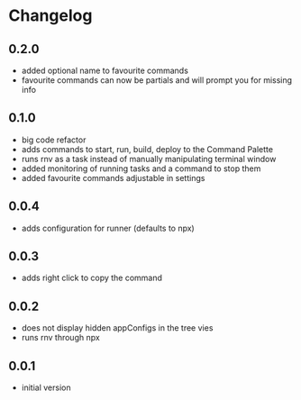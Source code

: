 # Changelog

## 0.2.0
- added optional name to favourite commands
- favourite commands can now be partials and will prompt you for missing info

## 0.1.0
- big code refactor
- adds commands to start, run, build, deploy to the Command Palette
- runs rnv as a task instead of manually manipulating terminal window
- added monitoring of running tasks and a command to stop them
- added favourite commands adjustable in settings

## 0.0.4
- adds configuration for runner (defaults to npx)

## 0.0.3
- adds right click to copy the command

## 0.0.2
- does not display hidden appConfigs in the tree vies
- runs rnv through npx

## 0.0.1
- initial version